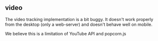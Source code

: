video
-----

The video tracking implementation is a bit buggy. It doesn't work properly from the desktop (only a web-server) and doesn't behave well on mobile.

We believe this is a limitation of YouTube API and popcorn.js
